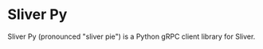 Sliver Py
==========

Sliver Py (pronounced "sliver pie") is a Python gRPC client library for Sliver.

